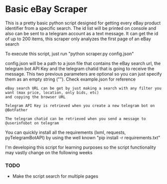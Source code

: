 # Basic eBay Scraper

This is a pretty basic python script designed for getting every eBay product identifier from a specific search.
The id list will be printed on console and also can be sent to a telegram account as a text message. It can get the id of up to 200 items, 
this scraper only analyzes the first page of an eBay search

To execute this script, just run "python scraper.py config.json"

config.json will be a path to a json file that contains the eBay search url, the telegram bot API Key 
and the telegram chatid that is going to receive the message. This two previous parameters are 
optional so you can just specify them as an empty string (""). Check example.json for reference

    eBay search URL can be get by just making a search with any filter you want (max price, location, only bids, etc)
    and copying the browser URL

    Telegram API Key is retrieved when you create a new telegram bot on @BotFather

    The telegram chatid can be retrieved when you send a message to @userinfobot on telegram

You can quickly install all the requirements (lxml, requests, pyTelegramBotAPI) by using the well known 
"pip install -r requirements.txt"

I'm developing this script for learning purposes so the script functionality may vastly change on the following weeks

### TODO
* Make the script search for multiple pages

